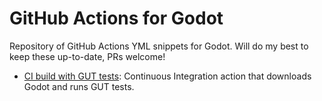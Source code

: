 # GitHub Actions for Godot

Repository of GitHub Actions YML snippets for Godot. Will do my best to keep these up-to-date, PRs welcome!

- [CI build with GUT tests](ci-with-gut-tests.yml): Continuous Integration action that downloads Godot and runs GUT tests.
